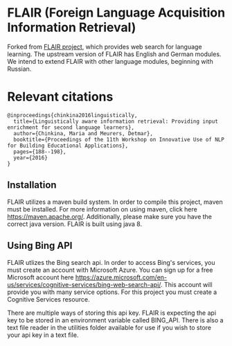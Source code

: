 # FLAIR (Foreign Language Acquisition Information Retrieval)

Forked from [FLAIR project](http://sifnos.sfs.uni-tuebingen.de/FLAIR/), which
provides web search for language learning. The upstream version of FLAIR has
English and German modules. We intend to extend FLAIR with other language
modules, beginning with Russian.

# Relevant citations

```
@inproceedings{chinkina2016linguistically,
  title={Linguistically aware information retrieval: Providing input enrichment for second language learners},
  author={Chinkina, Maria and Meurers, Detmar},
  booktitle={Proceedings of the 11th Workshop on Innovative Use of NLP for Building Educational Applications},
  pages={188--198},
  year={2016}
}
```

## Installation 

FLAIR utilizes a maven build system. In order to compile this project, maven must be installed. For more information on using maven, click here https://maven.apache.org/. Additionally, please make sure you have the correct java version. FLAIR is built using java 8. 

## Using Bing API

FLAIR utlizes the Bing search api. In order to access Bing's services, you must create an account with Microsoft Azure. You can sign up for a free Microsoft account here https://azure.microsoft.com/en-us/services/cognitive-services/bing-web-search-api/. This account will provide you with many service options. For this project you must create a Cognitive Services resource. 

There are multiple ways of storing this api key. FLAIR is expecting the api key to be stored in an environment variable called BING_API. There is also a text file reader in the utilities folder available for use if you wish to store your api key in a text file. 
